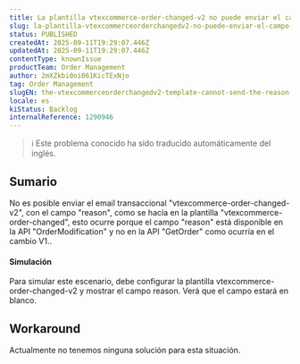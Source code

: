 ```yaml
---
title: La plantilla vtexcommerce-order-changed-v2 no puede enviar el campo reason, como en la versión 1 de changeOrders.
slug: la-plantilla-vtexcommerceorderchangedv2-no-puede-enviar-el-campo-reason-como-en-la-version-1-de-changeorders
status: PUBLISHED
createdAt: 2025-09-11T19:29:07.446Z
updatedAt: 2025-09-11T19:29:07.446Z
contentType: knownIssue
productTeam: Order Management
author: 2mXZkbi0oi061KicTExNjo
tag: Order Management
slugEN: the-vtexcommerceorderchangedv2-template-cannot-send-the-reason-field-as-in-version-1-of-changeorders
locale: es
kiStatus: Backlog
internalReference: 1290946
---
```


>ℹ️ Este problema conocido ha sido traducido automáticamente del inglés.

## Sumario


No es posible enviar el email transaccional "vtexcommerce-order-changed-v2", con el campo "reason", como se hacía en la plantilla "vtexcommerce-order-changed", esto ocurre porque el campo "reason" está disponible en la API "OrderModification" y no en la API "GetOrder" como ocurría en el cambio V1..


#### Simulación


Para simular este escenario, debe configurar la plantilla vtexcommerce-order-changed-v2 y mostrar el campo reason. Verá que el campo estará en blanco.

## Workaround


Actualmente no tenemos ninguna solución para esta situación.



